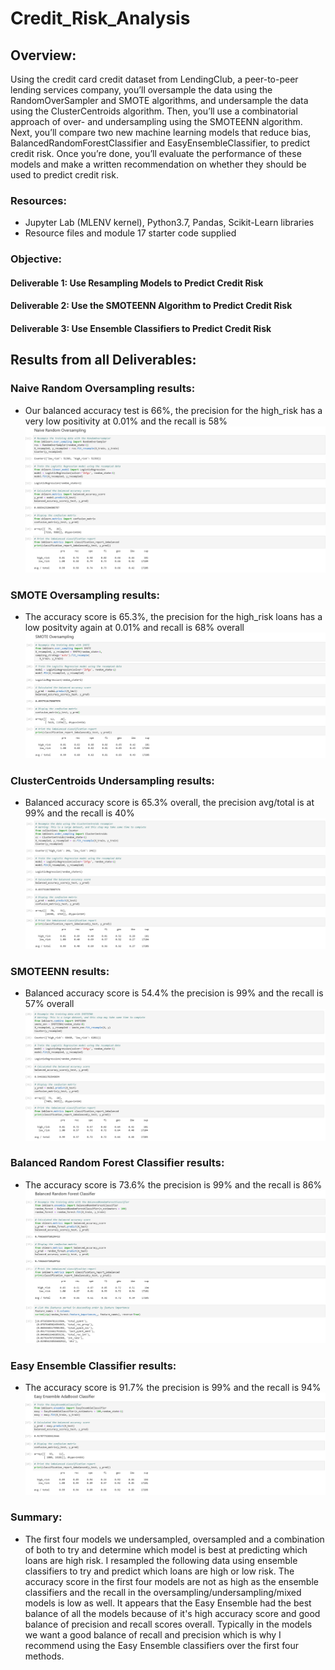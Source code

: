 # Credit_Risk_Analysis

## Overview:
Using the credit card credit dataset from LendingClub, a peer-to-peer lending services company, you’ll oversample the data using the RandomOverSampler and SMOTE algorithms, and undersample the data using the ClusterCentroids algorithm. Then, you’ll use a combinatorial approach of over- and undersampling using the SMOTEENN algorithm. Next, you’ll compare two new machine learning models that reduce bias, BalancedRandomForestClassifier and EasyEnsembleClassifier, to predict credit risk. Once you’re done, you’ll evaluate the performance of these models and make a written recommendation on whether they should be used to predict credit risk.

### Resources: 
  - Jupyter Lab (MLENV kernel), Python3.7, Pandas, Scikit-Learn libraries 
  - Resource files and module 17 starter code supplied
  
### Objective:
#### Deliverable 1: Use Resampling Models to Predict Credit Risk
#### Deliverable 2: Use the SMOTEENN Algorithm to Predict Credit Risk
#### Deliverable 3: Use Ensemble Classifiers to Predict Credit Risk


## Results from all Deliverables:
### Naive Random Oversampling results:
   - Our balanced accuracy test is 66%, the precision for the high_risk has a very low positivity at 0.01% and the recall is 58% 
   ![image](https://github.com/antxamp/Credit_Risk_Analysis/blob/main/Image_Resources/naive_random.PNG)
    
### SMOTE Oversampling results:    
   - The accuracy score is 65.3%, the precision for the high_risk loans has a low positvity again at 0.01% and recall is 68% overall
   ![image](https://github.com/antxamp/Credit_Risk_Analysis/blob/main/Image_Resources/smote_oversampling1.PNG)
   
### ClusterCentroids Undersampling results:
  - Balanced accuracy score is 65.3% overall, the precision avg/total is at 99% and the recall is 40%
   ![image](https://github.com/antxamp/Credit_Risk_Analysis/blob/main/Image_Resources/clustercentroids1.PNG)
   
### SMOTEENN results:    
   - Balanced accuracy score is 54.4% the precision is 99% and the recall is 57% overall   
   ![image](https://github.com/antxamp/Credit_Risk_Analysis/blob/main/Image_Resources/smoteenn2.PNG)
    
### Balanced Random Forest Classifier results:    
   - The accuracy score is 73.6% the precision is 99% and the recall is 86%   
   ![image](https://github.com/antxamp/Credit_Risk_Analysis/blob/main/Image_Resources/balanced_random_forest3.PNG)
   
### Easy Ensemble Classifier results:    
   - The accuracy score is 91.7% the precision is 99% and the recall is 94%  
   ![image](https://github.com/antxamp/Credit_Risk_Analysis/blob/main/Image_Resources/easy_ensemble3.PNG)
 
### Summary:
  - The first four models we undersampled, oversampled and a combination of both to try and determine which model is best at predicting which loans are high risk. I resampled the following data using ensemble classifiers to try and predict which loans are high or low risk. The accuracy score in the first four models are not as high as the ensemble classifiers and the recall in the oversampling/undersampling/mixed models is low as well. It appears that the Easy Ensemble had the best balance of all the models because of it's high accuracy score and good balance of precision and recall scores overall. Typically in the models we want a good balance of recall and precision which is why I recommend using the Easy Ensemble classifiers over the first four methods.
